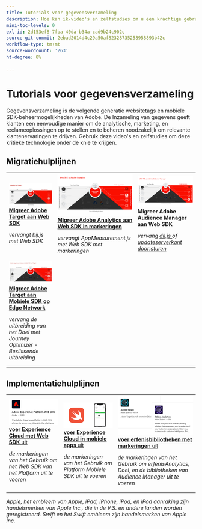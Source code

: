 ```yaml
---
title: Tutorials voor gegevensverzameling
description: Hoe kan ik-video's en zelfstudies om u een krachtige gebruiker te maken van Gegevensverzameling
mini-toc-levels: 0
exl-id: 2d153ef8-7fba-40da-b34a-cad9b24c902c
source-git-commit: 2ebad2014d4c29a50af82328735258958893b42c
workflow-type: tm+mt
source-wordcount: '263'
ht-degree: 8%

---
```


# Tutorials voor gegevensverzameling

Gegevensverzameling is de volgende generatie websitetags en mobiele SDK-beheermogelijkheden van Adobe. De Inzameling van gegevens geeft klanten een eenvoudige manier om de analytische, marketing, en reclameoplossingen op te stellen en te beheren noodzakelijk om relevante klantenervaringen te drijven. Gebruik deze video&#39;s en zelfstudies om deze kritieke technologie onder de knie te krijgen.

<div id="recs-overview-body-1"></div>
<div id="recs-overview-body-2"></div>
<div id="recs-overview-body-3"></div>
<div id="recs-overview-body-4"></div>
<div id="recs-overview-body-5"></div>
<div id="recs-overview-body-6"></div>

<div id="staff-picks-section">

## Migratiehulplijnen

<table>
<tr>
  <td>
    <a href="https://experienceleague.adobe.com/en/docs/platform-learn/migrate-target-to-websdk/introduction" target="_blank">
      <img alt="Doel migreren naar Web SDK" src="assets/thumb_targetWebSdk.jpg" />
    </a>
    <div>
      <a href="https://experienceleague.adobe.com/en/docs/platform-learn/migrate-target-to-websdk/introduction" target="_blank">
    <strong> Migreer Adobe Target aan Web SDK </strong>
    </a>
    </div>
    <p>
    <em> vervangt bij.js met Web SDK </em>
    <p>
  </td>
  <td>
    <a href="https://experienceleague.adobe.com/en/docs/platform-learn/migrate-analytics-to-websdk/migration-to-websdk-overview" target="_blank">
      <img alt="Adobe Experience Cloud implementeren met Web SDK" src="assets/thumb_analyticsWebSdk.png" />
    </a>
    <div>
      <a href="https://experienceleague.adobe.com/en/docs/platform-learn/migrate-analytics-to-websdk/migration-to-websdk-overview" target="_blank">
    <strong> Migreer Adobe Analytics aan Web SDK in markeringen </strong>
    </a>
    </div>
    <p>
    <em> vervangt AppMeasurement.js met Web SDK met markeringen </em>
    <p>
  </td>
  <td>
      <img alt="Doel migreren naar Web SDK" src="assets/thumb_aamWebSdk.png" />
    </a>
    <div>
      <strong> Migreer Adobe Audience Manager aan Web SDK </strong>
    </div>
    <p>
    <em> vervang <a href="https://experienceleague.adobe.com/nl/docs/audience-manager/user-guide/migrate-to-web-sdk/dil-extension-to-web-sdk" target="_blank"> dil.js </a> of <a href="https://experienceleague.adobe.com/nl/docs/audience-manager/user-guide/migrate-to-web-sdk/appmeasurement-to-web-sdk" target="_blank"> updateserverkant door:sturen </a> </em>
    <p>
  </td>
</tr>
<tr>
  <td>
    <a href="https://experienceleague.adobe.com/en/docs/platform-learn/migrate-target-to-mobile-sdk-decisioning/overview" target="_blank">
      <img alt="Doel migreren naar mobiele SDK op Edge Network" src="assets/thumb_targetMobileSdk.jpg" />
    </a>
    <div>
      <a href="https://experienceleague.adobe.com/en/docs/platform-learn/migrate-target-to-mobile-sdk-decisioning/overview" target="_blank">
    <strong> Migreer Adobe Target aan Mobiele SDK op Edge Network </strong>
    </a>
    </div>
    <p>
    <em> vervang de uitbreiding van het Doel met Journey Optimizer - Beslissende uitbreiding </em>
    <p>
  </td>
  <td>
  </td>
  <td>
  </td>
  </tr>
</table>

## Implementatiehulplijnen

<table>
<tr>
  <td>
    <a href="https://experienceleague.adobe.com/en/docs/platform-learn/implement-web-sdk/overview" target="_blank">
      <img alt="Adobe Experience Cloud implementeren met Web SDK" src="assets/thumb_websdk.png" />
    </a>
    <div>
      <a href="https://experienceleague.adobe.com/en/docs/platform-learn/implement-web-sdk/overview" target="_blank">
    <strong> voer Experience Cloud met Web SDK </strong> uit
    </a>
    </div>
    <p>
    <em> de markeringen van het Gebruik om het Web SDK van het Platform uit te voeren </em>
    <p>
  </td>
  <td>
    <a href="https://experienceleague.adobe.com/en/docs/platform-learn/implement-mobile-sdk/overview" target="_blank">
      <img alt="Implementeren in mobiele apps" src="assets/thumb_swift.png" />
    </a>
    <div>
      <a href="https://experienceleague.adobe.com/en/docs/platform-learn/implement-mobile-sdk/overview" target="_blank">
    <strong> voer Experience Cloud in mobiele apps </strong> uit
    </a>
    </div>
    <p>
    <em> de markeringen van het Gebruik om Platform Mobiele SDK uit te voeren </em>
    <p>
  </td>
  <td>
    <a href="https://experienceleague.adobe.com/en/docs/platform-learn/migrate-target-to-websdk/introduction" target="_blank">
      <img alt="Doel migreren naar Web SDK" src="assets/thumb_legacy.png" />
    </a>
    <div>
      <a href="https://experienceleague.adobe.com/en/docs/platform-learn/migrate-target-to-websdk/introduction" target="_blank">
    <strong> voer erfenisbibliotheken met markeringen </strong> uit
    </a>
    </div>
    <p>
    <em> de markeringen van het Gebruik om erfenisAnalytics, Doel, en de bibliotheken van Audience Manager uit te voeren </em>
    <p>
  </td>
</tr>
</table>

</div>

*Apple, het embleem van Apple, iPad, iPhone, iPod, en iPod aanraking zijn handelsmerken van Apple Inc., die in de V.S. en andere landen worden geregistreerd. Swift en het Swift embleem zijn handelsmerken van Apple Inc.*
